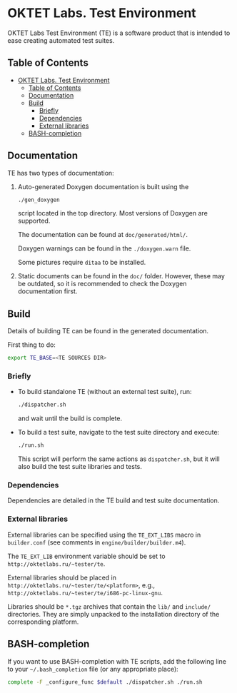 [SPDX-License-Identifier: Apache-2.0]::
[Copyright (C) 2004-2023 OKTET Labs Ltd. All rights reserved.]::

# OKTET Labs. Test Environment

OKTET Labs Test Environment (TE) is a software product that is intended to
ease creating automated test suites.

## Table of Contents

- [OKTET Labs. Test Environment](#oktet-labs-test-environment)
  - [Table of Contents](#table-of-contents)
  - [Documentation](#documentation)
  - [Build](#build)
    - [Briefly](#briefly)
    - [Dependencies](#dependencies)
    - [External libraries](#external-libraries)
  - [BASH-completion](#bash-completion)

## Documentation

TE has two types of documentation:

1. Auto-generated Doxygen documentation is built using the

   ```sh
   ./gen_doxygen
   ```

   script located in the top directory. Most versions of Doxygen are supported.

   The documentation can be found at `doc/generated/html/`.

   Doxygen warnings can be found in the `./doxygen.warn` file.

   Some pictures require `ditaa` to be installed.

2. Static documents can be found in the `doc/` folder.
   However, these may be outdated, so it is recommended to check
   the Doxygen documentation first.

## Build

Details of building TE can be found in the generated documentation.

First thing to do:

```sh
export TE_BASE=<TE SOURCES DIR>
```

### Briefly

- To build standalone TE (without an external test suite), run:

  ```sh
  ./dispatcher.sh
  ```

  and wait until the build is complete.

- To build a test suite, navigate to the test suite directory and execute:

  ```sh
  ./run.sh
  ```

  This script will perform the same actions as `dispatcher.sh`, but it will also
  build the test suite libraries and tests.

### Dependencies

Dependencies are detailed in the TE build and test suite documentation.

### External libraries

External libraries can be specified using the `TE_EXT_LIBS` macro in
`builder.conf` (see comments in `engine/builder/builder.m4`).

The `TE_EXT_LIB` environment variable should be set to
`http://oktetlabs.ru/~tester/te`.

External libraries should be placed in
`http://oktetlabs.ru/~tester/te/<platform>`, e.g.,
`http://oktetlabs.ru/~tester/te/i686-pc-linux-gnu`.

Libraries should be `*.tgz` archives that contain the `lib/` and `include/`
directories. They are simply unpacked to the installation directory of the
corresponding platform.

## BASH-completion

If you want to use BASH-completion with TE scripts, add the following line to
your `~/.bash_completion` file (or any appropriate place):

```sh
complete -F _configure_func $default ./dispatcher.sh ./run.sh
```
